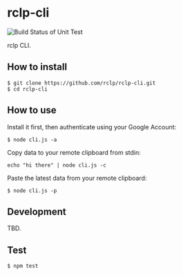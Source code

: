 # rclp-cli

![Build Status of Unit Test](https://github.com/rclp/rclp-cli/workflows/Unit%20Test/badge.svg)

rclp CLI.


## How to install

```
$ git clone https://github.com/rclp/rclp-cli.git
$ cd rclp-cli
```

## How to use

Install it first, then authenticate using your Google Account:

```
$ node cli.js -a
```

Copy data to your remote clipboard from stdin:

```
echo "hi there" | node cli.js -c
```

Paste the latest data from your remote clipboard:

```
$ node cli.js -p
```


## Development

TBD.


## Test

```
$ npm test
```
